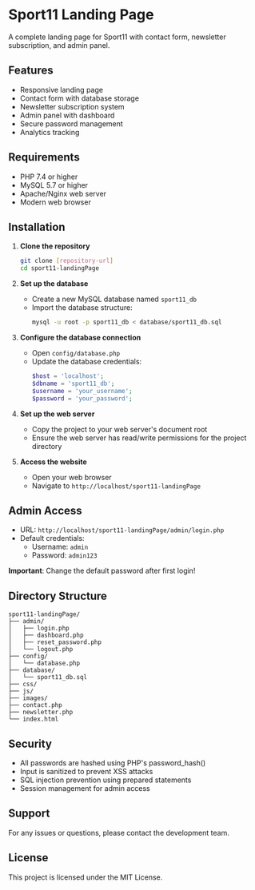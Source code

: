 # Sport11 Landing Page

A complete landing page for Sport11 with contact form, newsletter subscription, and admin panel.

## Features

- Responsive landing page
- Contact form with database storage
- Newsletter subscription system
- Admin panel with dashboard
- Secure password management
- Analytics tracking

## Requirements

- PHP 7.4 or higher
- MySQL 5.7 or higher
- Apache/Nginx web server
- Modern web browser

## Installation

1. **Clone the repository**
   ```bash
   git clone [repository-url]
   cd sport11-landingPage
   ```

2. **Set up the database**
   - Create a new MySQL database named `sport11_db`
   - Import the database structure:
     ```bash
     mysql -u root -p sport11_db < database/sport11_db.sql
     ```

3. **Configure the database connection**
   - Open `config/database.php`
   - Update the database credentials:
     ```php
     $host = 'localhost';
     $dbname = 'sport11_db';
     $username = 'your_username';
     $password = 'your_password';
     ```

4. **Set up the web server**
   - Copy the project to your web server's document root
   - Ensure the web server has read/write permissions for the project directory

5. **Access the website**
   - Open your web browser
   - Navigate to `http://localhost/sport11-landingPage`

## Admin Access

- URL: `http://localhost/sport11-landingPage/admin/login.php`
- Default credentials:
  - Username: `admin`
  - Password: `admin123`

**Important**: Change the default password after first login!

## Directory Structure

```
sport11-landingPage/
├── admin/
│   ├── login.php
│   ├── dashboard.php
│   ├── reset_password.php
│   └── logout.php
├── config/
│   └── database.php
├── database/
│   └── sport11_db.sql
├── css/
├── js/
├── images/
├── contact.php
├── newsletter.php
└── index.html
```

## Security

- All passwords are hashed using PHP's password_hash()
- Input is sanitized to prevent XSS attacks
- SQL injection prevention using prepared statements
- Session management for admin access

## Support

For any issues or questions, please contact the development team.

## License

This project is licensed under the MIT License. 